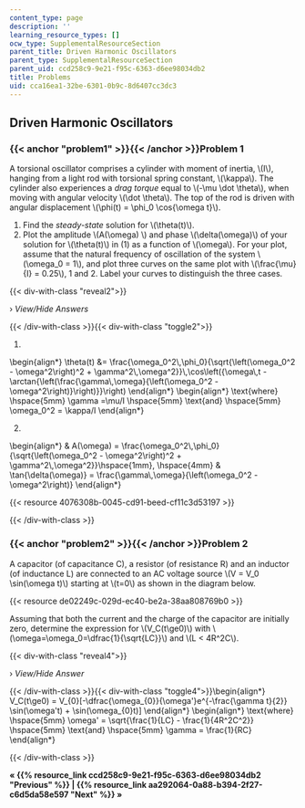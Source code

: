 ```yaml
---
content_type: page
description: ''
learning_resource_types: []
ocw_type: SupplementalResourceSection
parent_title: Driven Harmonic Oscillators
parent_type: SupplementalResourceSection
parent_uid: ccd258c9-9e21-f95c-6363-d6ee98034db2
title: Problems
uid: cca16ea1-32be-6301-0b9c-8d6407cc3dc3
---
```


Driven Harmonic Oscillators
---------------------------

### {{< anchor "problem1" >}}{{< /anchor >}}Problem 1

A torsional oscillator comprises a cylinder with moment of inertia, \\(I\\), hanging from a light rod with torsional spring constant, \\(\\kappa\\). The cylinder also experiences a _drag torque_ equal to \\(-\\mu \\dot \\theta\\), when moving with angular velocity \\(\\dot \\theta\\). The top of the rod is driven with angular displacement \\(\\phi(t) = \\phi\_0 \\cos{\\omega t}\\).

1.  Find the _steady-state_ solution for \\(\\theta(t)\\).
2.  Plot the amplitude \\(A(\\omega) \\) and phase \\(\\delta(\\omega)\\) of your solution for \\(\\theta(t)\\) in (1) as a function of \\(\\omega\\). For your plot, assume that the natural frequency of oscillation of the system \\(\\omega\_0 = 1\\), and plot three curves on the same plot with \\(\\frac{\\mu}{I} = 0.25\\), 1 and 2. Label your curves to distinguish the three cases.

{{< div-with-class "reveal2">}}

› _View/Hide Answers_

{{< /div-with-class >}}{{< div-with-class "toggle2">}}

1.

\\begin{align\*} \\theta(t) &= \\frac{\\omega\_0^2\\,\\phi\_0}{\\sqrt{\\left(\\omega\_0^2 - \\omega^2\\right)^2 + \\gamma^2\\,\\omega^2}}\\,\\cos\\left({\\omega\\,t - \\arctan{\\left(\\frac{\\gamma\\,\\omega}{\\left(\\omega\_0^2 -\\omega^2\\right)}\\right)}}\\right) \\end{align\*} \\begin{align\*} \\text{where} \\hspace{5mm} \\gamma =\\mu/I \\hspace{5mm} \\text{and} \\hspace{5mm} \\omega\_0^2 = \\kappa/I \\end{align\*}

2.

\\begin{align\*} & A(\\omega) = \\frac{\\omega\_0^2\\,\\phi\_0}{\\sqrt{\\left(\\omega\_0^2 - \\omega^2\\right)^2 + \\gamma^2\\,\\omega^2}}\\hspace{1mm}, \\hspace{4mm} & \\tan{\\delta(\\omega)} = \\frac{\\gamma\\,\\omega}{\\left(\\omega\_0^2 -\\omega^2\\right)} \\end{align\*}

{{< resource 4076308b-0045-cd91-beed-cf11c3d53197 >}}

{{< /div-with-class >}}

### {{< anchor "problem2" >}}{{< /anchor >}}Problem 2

A capacitor (of capacitance C), a resistor (of resistance R) and an inductor (of inductance L) are connected to an AC voltage source \\(V = V\_0 \\sin(\\omega t)\\) starting at \\(t=0\\) as shown in the diagram below.

{{< resource de02249c-029d-ec40-be2a-38aa808769b0 >}}

Assuming that both the current and the charge of the capacitor are initially zero, determine the expression for \\(V\_C(t\\ge0)\\) with \\(\\omega=\\omega\_0=\\dfrac{1}{\\sqrt{LC}}\\) and \\(L \< 4R^2C\\).

{{< div-with-class "reveal4">}}

› _View/Hide Answer_

{{< /div-with-class >}}{{< div-with-class "toggle4">}}\\begin{align\*} V\_C(t\\ge0) = V\_{0}\[-\\dfrac{\\omega\_{0}}{\\omega'}e^{-\\frac{\\gamma t}{2}} \\sin(\\omega't) + \\sin(\\omega\_{0}t)\] \\end{align\*} \\begin{align\*} \\text{where} \\hspace{5mm} \\omega' = \\sqrt{\\frac{1}{LC} - \\frac{1}{4R^2C^2}} \\hspace{5mm} \\text{and} \\hspace{5mm} \\gamma = \\frac{1}{RC} \\end{align\*}

{{< /div-with-class >}}

**« {{% resource_link ccd258c9-9e21-f95c-6363-d6ee98034db2 "Previous" %}} | {{% resource_link aa292064-0a88-b394-2f27-c6d5da58e597 "Next" %}} »**